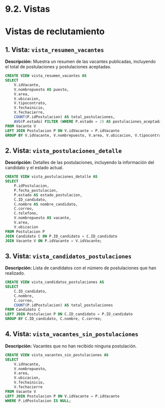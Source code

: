 # 9.2. Vistas

# Vistas de reclutamiento

## 1. Vista: `vista_resumen_vacantes`

**Descripción:** Muestra un resumen de las vacantes publicadas, incluyendo el total de postulaciones y postulaciones aceptadas.

```sql
CREATE VIEW vista_resumen_vacantes AS
SELECT 
    V.idVacante,
    V.nombrepuesto AS puesto,
    V.area,
    V.ubicacion,
    V.tipocontrato,
    V.fechainicio,
    V.fechacierre,
    COUNT(P.idPostulacion) AS total_postulaciones,
    AVG(P.estado) FILTER (WHERE P.estado = 2) AS postulaciones_aceptadas
FROM Vacante V
LEFT JOIN Postulacion P ON V.idVacante = P.idVacante
GROUP BY V.idVacante, V.nombrepuesto, V.area, V.ubicacion, V.tipocontrato, V.fechainicio, V.fechacierre;
```
## 2. Vista: `vista_postulaciones_detalle`

**Descripción:** Detalles de las postulaciones, incluyendo la información del candidato y el estado actual.

```sql
CREATE VIEW vista_postulaciones_detalle AS
SELECT 
    P.idPostulacion,
    P.fecha_postulacion,
    P.estado AS estado_postulacion,
    C.ID_candidato,
    C.nombre AS nombre_candidato,
    C.correo,
    C.telefono,
    V.nombrepuesto AS vacante,
    V.area,
    V.ubicacion
FROM Postulacion P
JOIN Candidato C ON P.ID_candidato = C.ID_candidato
JOIN Vacante V ON P.idVacante = V.idVacante;
```

## 3. Vista: `vista_candidatos_postulaciones`

**Descripción:** Lista de candidatos con el número de postulaciones que han realizado.
```sql
CREATE VIEW vista_candidatos_postulaciones AS
SELECT 
    C.ID_candidato,
    C.nombre,
    C.correo,
    COUNT(P.idPostulacion) AS total_postulaciones
FROM Candidato C
LEFT JOIN Postulacion P ON C.ID_candidato = P.ID_candidato
GROUP BY C.ID_candidato, C.nombre, C.correo;
```

## 4. Vista: `vista_vacantes_sin_postulaciones`

**Descripción:** Vacantes que no han recibido ninguna postulación.
```sql
CREATE VIEW vista_vacantes_sin_postulaciones AS
SELECT 
    V.idVacante,
    V.nombrepuesto,
    V.area,
    V.ubicacion,
    V.fechainicio,
    V.fechacierre
FROM Vacante V
LEFT JOIN Postulacion P ON V.idVacante = P.idVacante
WHERE P.idPostulacion IS NULL;
```
